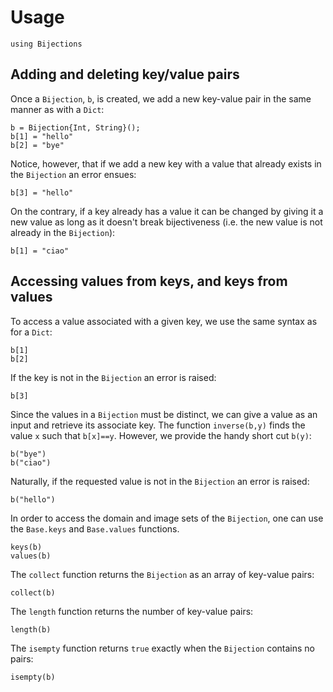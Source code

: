 # Usage

```@setup example
using Bijections
```

## Adding and deleting key/value pairs

Once a `Bijection`, `b`, is created, we add a new key-value pair in
the same manner as with a `Dict`:

```@repl example
b = Bijection{Int, String}();
b[1] = "hello"
b[2] = "bye"
```
Notice, however, that if we add a new key with a value that already
exists in the `Bijection` an error ensues:

```@repl example
b[3] = "hello"
```

On the contrary, if a key already has a value it can be changed by giving
it a new value as long as it doesn't break bijectiveness (i.e. the new
value is not already in the `Bijection`):

```@repl example
b[1] = "ciao"
```

## Accessing values from keys, and keys from values

To access a value associated with a given key, we use the same syntax
as for a `Dict`:

```@repl example
b[1]
b[2]
```

If the key is not in the `Bijection` an error is raised:

```@repl example
b[3]
```

Since the values in a `Bijection` must be distinct, we can give a
value as an input and retrieve its associate key. The function
`inverse(b,y)` finds the value `x` such that `b[x]==y`. However, we
provide the handy short cut `b(y)`:

```@repl example
b("bye")
b("ciao")
```

Naturally, if the requested value is not in the `Bijection` an error
is raised:

```@repl example
b("hello")
```

In order to access the domain and image sets of the `Bijection`, one can
use the `Base.keys` and `Base.values` functions.

```@repl example
keys(b)
values(b)
```

The `collect` function returns the `Bijection` as an array of
key-value pairs:

```@repl example
collect(b)
```

The `length` function returns the number of key-value pairs:

```@repl example
length(b)
```

The `isempty` function returns `true` exactly when the `Bijection`
contains no pairs:

```@repl example
isempty(b)
```

